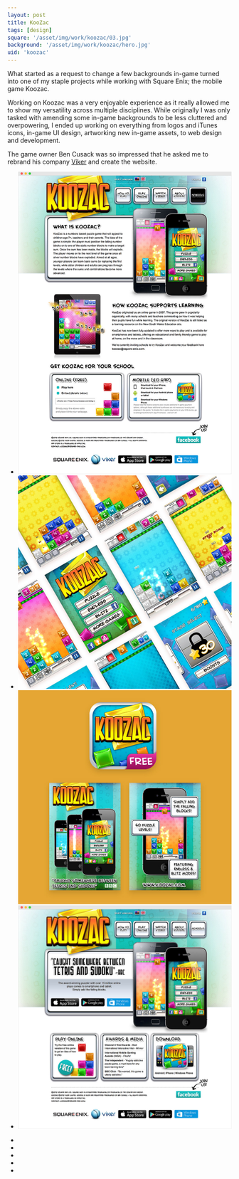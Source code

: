 ```yaml
---
layout: post
title: KooZac
tags: [design]
square: '/asset/img/work/koozac/03.jpg'
background: '/asset/img/work/koozac/hero.jpg'
uid: 'koozac'
---
```


<p class="headline">What started as a request to change a few backgrounds in-game turned into one of my staple projects while working with Square Enix; the mobile game Koozac.</p>

<p>Working on Koozac was a very enjoyable experience as it really allowed me to show my versatility across multiple disciplines. While originally I was only tasked with amending some in-game backgrounds to be less cluttered and overpowering, I ended up working on everything from logos and iTunes icons, in-game UI design, artworking new in-game assets, to web design and development.</p>

<p>The game owner Ben Cusack was so impressed that he asked me to rebrand his company <a href="http://www.viker.co.uk" target="_blank">Viker</a> and create the website.</p>


<section class="post-media">
	<ul>
		<li class="curved"><img src="/asset/img/work/koozac/02.jpg"></li>
		<li class="double">
			<img src="/asset/img/work/koozac/03.jpg">
			<img src="/asset/img/work/koozac/04.jpg">
		</li>
		<li class="curved"><img src="/asset/img/work/koozac/01.jpg"></li>
	</ul>	
</section>

<section class="block palette five-colors">
	<ul>
		<li class="color-1"></li>
		<li class="color-2"></li>
		<li class="color-3"></li>
		<li class="color-4"></li>
		<li class="color-5"></li>
	</ul>
</section>
